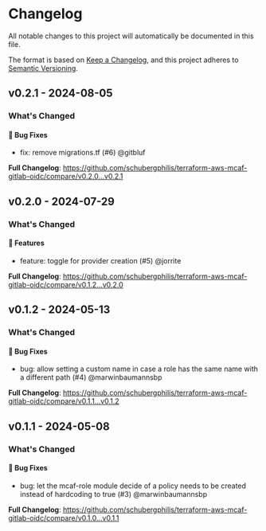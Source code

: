 # Changelog

All notable changes to this project will automatically be documented in this file.

The format is based on [Keep a Changelog](https://keepachangelog.com/en/1.0.0/),
and this project adheres to [Semantic Versioning](https://semver.org/spec/v2.0.0.html).

## v0.2.1 - 2024-08-05

### What's Changed

#### 🐛 Bug Fixes

* fix: remove migrations.tf (#6) @gitbluf

**Full Changelog**: https://github.com/schubergphilis/terraform-aws-mcaf-gitlab-oidc/compare/v0.2.0...v0.2.1

## v0.2.0 - 2024-07-29

### What's Changed

#### 🚀 Features

* feature: toggle for provider creation (#5) @jorrite

**Full Changelog**: https://github.com/schubergphilis/terraform-aws-mcaf-gitlab-oidc/compare/v0.1.2...v0.2.0

## v0.1.2 - 2024-05-13

### What's Changed

#### 🐛 Bug Fixes

* bug: allow setting a custom name in case a role has the same name with a different path (#4) @marwinbaumannsbp

**Full Changelog**: https://github.com/schubergphilis/terraform-aws-mcaf-gitlab-oidc/compare/v0.1.1...v0.1.2

## v0.1.1 - 2024-05-08

### What's Changed

#### 🐛 Bug Fixes

* bug: let the mcaf-role module decide of a policy needs to be created instead of hardcoding to true (#3) @marwinbaumannsbp

**Full Changelog**: https://github.com/schubergphilis/terraform-aws-mcaf-gitlab-oidc/compare/v0.1.0...v0.1.1
